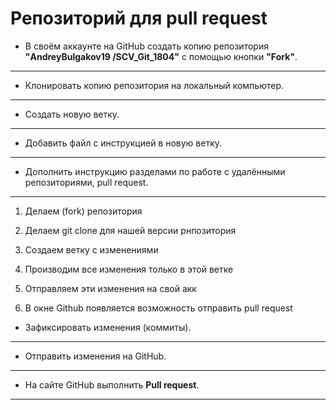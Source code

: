 # Репозиторий для **pull request**
* В своём аккаунте на GitHub создать копию репозитория **"AndreyBulgakov19
/SCV_Git_1804"** с помощью кнопки **"Fork"**.
---
* Клонировать копию репозитория на локальный компьютер.
---
* Создать новую ветку.
---
* Добавить файл с инструкцией в новую ветку.
---
* Дополнить инструкцию разделами по работе с удалёнными репозиториями, pull request.
---

1. Делаем (fork) репозитория

2. Делаем git clone для нашей версии рнпозитория

3. Создаем ветку с изменениями

4. Производим все изменения только в этой ветке

5. Отправляем эти изменения на свой акк

6. В окне Github появляется возможность отправить pull request



* Зафиксировать изменения (коммиты).
---
* Отправить изменения на GitHub.
---
* На сайте GitHub выполнить **Pull request**.
---
